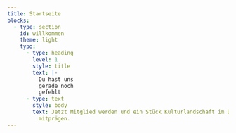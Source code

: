 ```yaml
---
title: Startseite
blocks:
  - type: section
    id: willkommen
    theme: light
    typo:
      - type: heading
        level: 1
        style: title
        text: |-
          Du hast uns
          gerade noch
          gefehlt
      - type: text
        style: body
        text: Jetzt Mitglied werden und ein Stück Kulturlandschaft im Dresdner Westen
          mitprägen.
---
```

